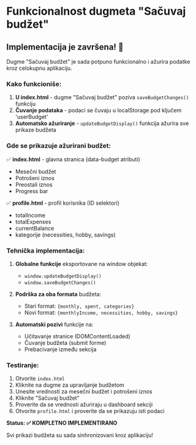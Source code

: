 # Funkcionalnost dugmeta "Sačuvaj budžet"

## Implementacija je završena! 🎉

Dugme "Sačuvaj budžet" je sada potpuno funkcionalno i ažurira podatke kroz celokupnu aplikaciju.

### Kako funkcioniše:

1. **U index.html** - dugme "Sačuvaj budžet" poziva `saveBudgetChanges()` funkciju
2. **Čuvanje podataka** - podaci se čuvaju u localStorage pod ključem 'userBudget'
3. **Automatsko ažuriranje** - `updateBudgetDisplay()` funkcija ažurira sve prikaze budžeta

### Gde se prikazuje ažurirani budžet:

✅ **index.html** - glavna stranica (data-budget atributi)
- Mesečni budžet
- Potrošeni iznos
- Preostali iznos
- Progress bar

✅ **profile.html** - profil korisnika (ID selektori)
- totalIncome
- totalExpenses  
- currentBalance
- kategorije (necessities, hobby, savings)

### Tehnička implementacija:

1. **Globalne funkcije** eksportovane na window objekat:
   - `window.updateBudgetDisplay()`
   - `window.saveBudgetChanges()`

2. **Podrška za oba formata** budžeta:
   - Stari format: `{monthly, spent, categories}`
   - Novi format: `{monthlyIncome, necessities, hobby, savings}`

3. **Automatski pozivi** funkcije na:
   - Učitavanje stranice (DOMContentLoaded)
   - Čuvanje budžeta (submit forme)
   - Prebacivanje između sekcija

### Testiranje:

1. Otvorite `index.html`
2. Kliknite na dugme za upravljanje budžetom
3. Unesite vrednosti za mesečni budžet i potrošeni iznos
4. Kliknite "Sačuvaj budžet"
5. Proverite da se vrednosti ažuriraju u dashboard sekciji
6. Otvorite `profile.html` i proverite da se prikazuju isti podaci

**Status: ✅ KOMPLETNO IMPLEMENTIRANO**

Svi prikazi budžeta su sada sinhronizovani kroz aplikaciju!
